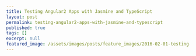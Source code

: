 ```yaml
---
title: Testing Angular2 Apps with Jasmine and TypeScript
layout: post
permalink: testing-angular2-apps-with-jasmine-and-typescript
published: true
tags: []
excerpt: null
featured_image: /assets/images/posts/feature_images/2016-02-01-testing-angular2-apps-with-jasmine-and-typescript.jpg
---
```

